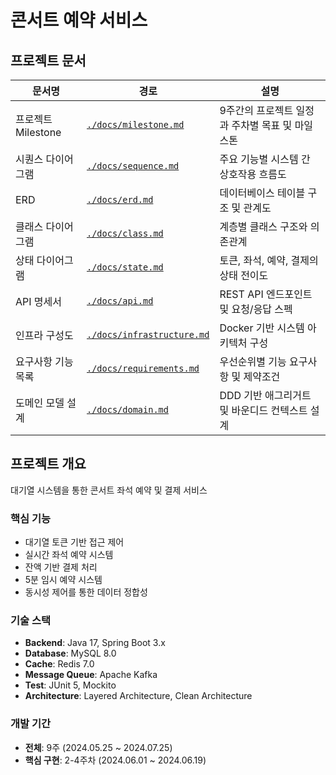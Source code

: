 # 콘서트 예약 서비스

## 프로젝트 문서

| 문서명 | 경로 | 설명 |
|-------|------|------|
| 프로젝트 Milestone | [`./docs/milestone.md`](./docs/milestone.md) | 9주간의 프로젝트 일정과 주차별 목표 및 마일스톤 |
| 시퀀스 다이어그램 | [`./docs/sequence.md`](./docs/sequence.md) | 주요 기능별 시스템 간 상호작용 흐름도 |
| ERD | [`./docs/erd.md`](./docs/erd.md) | 데이터베이스 테이블 구조 및 관계도 |
| 클래스 다이어그램 | [`./docs/class.md`](./docs/class.md) | 계층별 클래스 구조와 의존관계 |
| 상태 다이어그램 | [`./docs/state.md`](./docs/state.md) | 토큰, 좌석, 예약, 결제의 상태 전이도 |
| API 명세서 | [`./docs/api.md`](./docs/api.md) | REST API 엔드포인트 및 요청/응답 스펙 |
| 인프라 구성도 | [`./docs/infrastructure.md`](./docs/infrastructure.md) | Docker 기반 시스템 아키텍처 구성 |
| 요구사항 기능 목록 | [`./docs/requirements.md`](./docs/requirements.md) | 우선순위별 기능 요구사항 및 제약조건 |
| 도메인 모델 설계 | [`./docs/domain.md`](./docs/domain.md) | DDD 기반 애그리거트 및 바운디드 컨텍스트 설계 |

## 프로젝트 개요

대기열 시스템을 통한 콘서트 좌석 예약 및 결제 서비스

### 핵심 기능
- 대기열 토큰 기반 접근 제어
- 실시간 좌석 예약 시스템
- 잔액 기반 결제 처리
- 5분 임시 예약 시스템
-  동시성 제어를 통한 데이터 정합성

### 기술 스택
- **Backend**: Java 17, Spring Boot 3.x
- **Database**: MySQL 8.0
- **Cache**: Redis 7.0
- **Message Queue**: Apache Kafka
- **Test**: JUnit 5, Mockito
- **Architecture**: Layered Architecture, Clean Architecture

### 개발 기간
- **전체**: 9주 (2024.05.25 ~ 2024.07.25)
- **핵심 구현**: 2-4주차 (2024.06.01 ~ 2024.06.19)